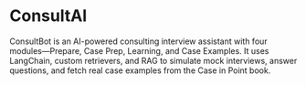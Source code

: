 # ConsultAI
ConsultBot is an AI-powered consulting interview assistant with four modules—Prepare, Case Prep, Learning, and Case Examples. It uses LangChain, custom retrievers, and RAG to simulate mock interviews, answer questions, and fetch real case examples from the Case in Point book.

